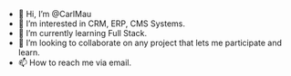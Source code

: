 - 👋 Hi, I’m @CarlMau
- 👀 I’m interested in CRM, ERP, CMS Systems.
- 🌱 I’m currently learning Full Stack.
- 💞️ I’m looking to collaborate on any project that lets me participate and learn.
- 📫 How to reach me via email.

<!---
CarlMau/CarlMau is a ✨ special ✨ repository because its `README.md` (this file) appears on your GitHub profile.
You can click the Preview link to take a look at your changes.
--->
